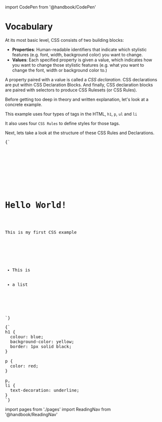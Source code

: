 import CodePen from '@handbook/CodePen'

# Vocabulary

At its most basic level, CSS consists of two building blocks:

- **Properties**: Human-readable identifiers that indicate which stylistic features (e.g. font, width, background color) you want to change.
- **Values**: Each specified property is given a value, which indicates how you want to change those stylistic features (e.g. what you want to change the font, width or background color to.)

A property paired with a value is called a _CSS declaration_. CSS declarations are put within CSS Declaration Blocks. And finally, CSS declaration blocks are paired with selectors to produce CSS Rulesets (or CSS Rules).

<CodePen>

Before getting too deep in theory and written explanation, let's look at a concrete example.

This example uses four types of tags in the HTML, `h1`, `p`, `ul` and `li`

It also uses four `CSS Rules` to define styles for those tags.

Next, lets take a look at the structure of these CSS Rules and Declarations.

<pre data-lang='html'>
{`
<!DOCTYPE html>
<html>
  <head>
    <meta charset="utf-8" />
    <title>My CSS experiment</title>
    <link rel="stylesheet" href="style.css" />
  </head>
  <body>
    <h1>Hello World!</h1>
    <p>This is my first CSS example</p>

    <ul>
      <li>This is</li>
      <li>a list</li>
    </ul>
  </body>
</html>
`}
</pre>

<pre data-lang='css'>
{`
h1 {
  colour: blue;
  background-color: yellow;
  border: 1px solid black;
}

p {
  color: red;
}

p,
li {
  text-decoration: underline;
}
`}
</pre>

</CodePen>

import pages from './pages'
import ReadingNav from '@handbook/ReadingNav'

<ReadingNav pages={pages}/>
